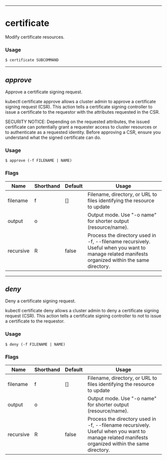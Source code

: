 ------------

# certificate



Modify certificate resources.

### Usage

`$ certificate SUBCOMMAND`



------------

## <em>approve</em>



Approve a certificate signing request. 

kubectl certificate approve allows a cluster admin to approve a certificate signing request (CSR). This action tells a certificate signing controller to issue a certificate to the requestor with the attributes requested in the CSR. 

SECURITY NOTICE: Depending on the requested attributes, the issued certificate can potentially grant a requester access to cluster resources or to authenticate as a requested identity. Before approving a CSR, ensure you understand what the signed certificate can do.

### Usage

`$ approve (-f FILENAME | NAME)`



### Flags

Name | Shorthand | Default | Usage
---- | --------- | ------- | ----- 
filename | f | [] | Filename, directory, or URL to files identifying the resource to update 
output | o |  | Output mode. Use "-o name" for shorter output (resource/name). 
recursive | R | false | Process the directory used in -f, --filename recursively. Useful when you want to manage related manifests organized within the same directory. 



------------

## <em>deny</em>



Deny a certificate signing request. 

kubectl certificate deny allows a cluster admin to deny a certificate signing request (CSR). This action tells a certificate signing controller to not to issue a certificate to the requestor.

### Usage

`$ deny (-f FILENAME | NAME)`



### Flags

Name | Shorthand | Default | Usage
---- | --------- | ------- | ----- 
filename | f | [] | Filename, directory, or URL to files identifying the resource to update 
output | o |  | Output mode. Use "-o name" for shorter output (resource/name). 
recursive | R | false | Process the directory used in -f, --filename recursively. Useful when you want to manage related manifests organized within the same directory. 




